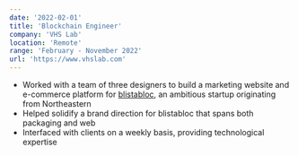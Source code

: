 ```yaml
---
date: '2022-02-01'
title: 'Blockchain Engineer'
company: 'VHS Lab'
location: 'Remote'
range: 'February - November 2022'
url: 'https://www.vhslab.com'
---
```


- Worked with a team of three designers to build a marketing website and e-commerce platform for [blistabloc](https://blistabloc.com), an ambitious startup originating from Northeastern
- Helped solidify a brand direction for blistabloc that spans both packaging and web
- Interfaced with clients on a weekly basis, providing technological expertise
